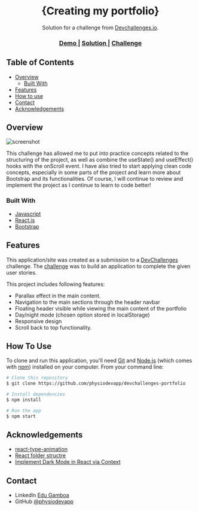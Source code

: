 <!-- Please update value in the {}  -->

<h1 align="center">{Creating my portfolio}</h1>

<div align="center">
   Solution for a challenge from  <a href="http://devchallenges.io" target="_blank">Devchallenges.io</a>.
</div>

<div align="center">
  <h3>
    <a href="https://physiodevapp.netlify.app">
      Demo
    </a>
    <span> | </span>
    <a href="https://github.com/physiodevapp/devchallenges-portfolio">
      Solution
    </a>
    <span> | </span>
    <a href="https://legacy.devchallenges.io/challenges/5ZnOYsSXM24JWnCsNFlt">
      Challenge
    </a>
  </h3>
</div>

<!-- TABLE OF CONTENTS -->

## Table of Contents

- [Overview](#overview)
  - [Built With](#built-with)
- [Features](#features)
- [How to use](#how-to-use)
- [Contact](#contact)
- [Acknowledgements](#acknowledgements)

<!-- OVERVIEW -->

## Overview

![screenshot](https://user-images.githubusercontent.com/16707738/92399059-5716eb00-f132-11ea-8b14-bcacdc8ec97b.png)

This challenge has allowed me to put into practice concepts related to the structuring of the project, as well as combine the useState() and useEffect() hooks with the onScroll event. I have also tried to start applying clean code concepts, especially in some parts of the project and learn more about Bootstrap and its functionalities. Of course, I will continue to review and implement the project as I continue to learn to code better!

### Built With

<!-- This section should list any major frameworks that you built your project using. Here are a few examples.-->

- [Javascript](https://developer.mozilla.org/es/docs/Web/JavaScript)
- [React.js](https://react.dev/)
- [Bootstrap](https://getbootstrap.com/docs/5.2/getting-started/introduction/)

## Features

<!-- List the features of your application or follow the template. Don't share the figma file here :) -->

This application/site was created as a submission to a [DevChallenges](https://devchallenges.io/challenges) challenge. The [challenge](https://legacy.devchallenges.io/challenges/5ZnOYsSXM24JWnCsNFlt) was to build an application to complete the given user stories.

This project includes following features:
- Parallax effect in the main content.
- Navigation to the main sections through the header navbar
- Floating header visible while viewing the main content of the portfolio
- Day/night mode (chosen option stored in localStorage)
- Responsive design
- Scroll back to top functionality. 

## How To Use

<!-- Example: -->

To clone and run this application, you'll need [Git](https://git-scm.com) and [Node.js](https://nodejs.org/en/download/) (which comes with [npm](http://npmjs.com)) installed on your computer. From your command line:

```bash
# Clone this repository
$ git clone https://github.com/physiodevapp/devchallenges-portfolio

# Install dependencies
$ npm install

# Run the app
$ npm start
```

## Acknowledgements

<!-- This section should list any articles or add-ons/plugins that helps you to complete the project. This is optional but it will help you in the future. For example: -->

- [react-type-animation](https://www.npmjs.com/package/react-type-animation)
- [React folder structre](https://blog.webdevsimplified.com/2022-07/react-folder-structure/)
- [Implement Dark Mode in React via Context](https://dev.to/sanspanic/implementing-dark-mode-in-react-via-context-4f1p?utm_source=pocket_reader)

## Contact

- LinkedIn [Edu Gamboa](https://linkedin.com/in/edu-gamboa/)
- GitHub [@physiodevapp](https://github.com/physiodevapp)
